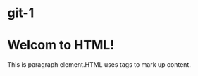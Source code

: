 # git-1
<!DOCTYPE html>
<html>
    <head>
        <title>HTML Basics DEMO</title>
    </head>
    <body>
        <h1> Welcom to HTML!</h1>
        <p>This is paragraph element.HTML uses tags to mark up content.</p>
    </body>
</html>

